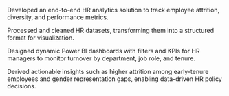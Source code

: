 Developed an end-to-end HR analytics solution to track employee attrition, diversity, and performance metrics.

Processed and cleaned HR datasets, transforming them into a structured format for visualization.

Designed dynamic Power BI dashboards with filters and KPIs for HR managers to monitor turnover by department, job role, and tenure.

Derived actionable insights such as higher attrition among early-tenure employees and gender representation gaps, enabling data-driven HR policy decisions.
